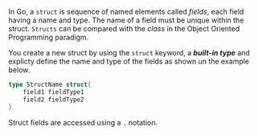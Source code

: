 In Go, a `struct` is sequence of named elements called *fields*, each field having a name and type. The name of a field must be unique within the struct. `Structs` can be compared with the *class* in the Object Oriented Programming paradigm. 

You create a new struct by using the `struct` keyword, a ***built-in type*** and explicty define the name and type of the fields as shown un the example below. 


```go
type StructName struct{
    field1 fieldType1
    field2 fieldType2
}
```

Struct fields are accessed using a `.` notation.